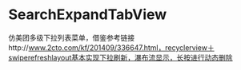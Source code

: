 # SearchExpandTabView
仿美团多级下拉列表菜单，借鉴参考链接http://www.2cto.com/kf/201409/336647.html，recyclerview＋swiperefreshlayout基本实现下拉刷新，瀑布流显示，长按进行动态删除
